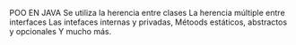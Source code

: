 POO EN JAVA
Se utiliza la herencia entre clases
La herencia múltiple entre interfaces
Las intefaces internas y privadas,
Métoods estáticos, abstractos y opcionales 
Y mucho más.
